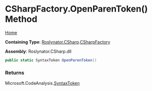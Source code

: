 # CSharpFactory\.OpenParenToken\(\) Method <a name="_Top"></a>

[Home](../../../../README.md)

**Containing Type**: [Roslynator.CSharp](../../README.md#_Top)\.[CSharpFactory](../README.md#_Top)

**Assembly**: Roslynator\.CSharp\.dll

```csharp
public static SyntaxToken OpenParenToken()
```

### Returns

Microsoft\.CodeAnalysis\.[SyntaxToken](https://docs.microsoft.com/en-us/dotnet/api/microsoft.codeanalysis.syntaxtoken)

